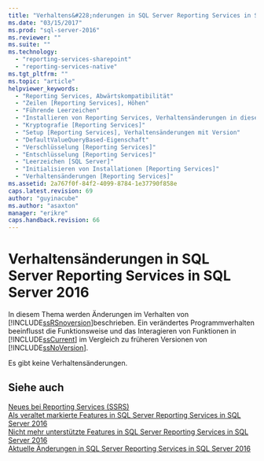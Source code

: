 ```yaml
---
title: "Verhaltens&#228;nderungen in SQL Server Reporting Services in SQL Server 2016 | Microsoft Docs"
ms.date: "03/15/2017"
ms.prod: "sql-server-2016"
ms.reviewer: ""
ms.suite: ""
ms.technology: 
  - "reporting-services-sharepoint"
  - "reporting-services-native"
ms.tgt_pltfrm: ""
ms.topic: "article"
helpviewer_keywords: 
  - "Reporting Services, Abwärtskompatibilität"
  - "Zeilen [Reporting Services], Höhen"
  - "Führende Leerzeichen"
  - "Installieren von Reporting Services, Verhaltensänderungen in dieser Version"
  - "Kryptografie [Reporting Services]"
  - "Setup [Reporting Services], Verhaltensänderungen mit Version"
  - "DefaultValueQueryBased-Eigenschaft"
  - "Verschlüsselung [Reporting Services]"
  - "Entschlüsselung [Reporting Services]"
  - "Leerzeichen [SQL Server]"
  - "Initialisieren von Installationen [Reporting Services]"
  - "Verhaltensänderungen [Reporting Services]"
ms.assetid: 2a767f0f-84f2-4099-8784-1e37790f858e
caps.latest.revision: 69
author: "guyinacube"
ms.author: "asaxton"
manager: "erikre"
caps.handback.revision: 66
---
```

# Verhaltens&#228;nderungen in SQL Server Reporting Services in SQL Server 2016
  In diesem Thema werden Änderungen im Verhalten von [!INCLUDE[ssRSnoversion](../includes/ssrsnoversion-md.md)]beschrieben. Ein verändertes Programmverhalten beeinflusst die Funktionsweise und das Interagieren von Funktionen in [!INCLUDE[ssCurrent](../includes/sscurrent-md.md)] im Vergleich zu früheren Versionen von [!INCLUDE[ssNoVersion](../includes/ssnoversion-md.md)].  
  
 Es gibt keine Verhaltensänderungen.
  
## Siehe auch  
 [Neues bei Reporting Services &#40;SSRS&#41;](../Topic/What's%20New%20in%20Reporting%20Services%20\(SSRS\).md)   
 [Als veraltet markierte Features in SQL Server Reporting Services in SQL Server 2016](http://msdn.microsoft.com/de-de/3876c01e-f81d-4cce-9104-5106a8c369e6)  
 [Nicht mehr unterstützte Features in SQL Server Reporting Services in SQL Server 2016](http://msdn.microsoft.com/de-de/d529cc96-3483-480b-9bfc-bd28b1d0ef52)   
 [Aktuelle Änderungen in SQL Server Reporting Services in SQL Server 2016](http://msdn.microsoft.com/de-de/39c7aafd-dcb9-4317-b8f7-d15828eb4f9a)  
  
  